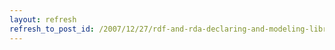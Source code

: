 ```yaml
---
layout: refresh
refresh_to_post_id: /2007/12/27/rdf-and-rda-declaring-and-modeling-library-metadata
---
```

